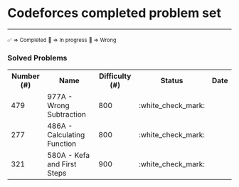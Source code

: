 <h1>Codeforces completed problem set</h1>
<hr />

<small>:white_check_mark: => Completed</small>
<small>:large_blue_circle: => In progress</small>
<small>:red_circle: => Wrong</small>

<h3>Solved Problems</h3>

<table>
	<tr>
		<th>Number (#)</th>
        	<th>Name</th>
        	<th>Difficulty (#)</th>
		<th>Status</th>
		<th>Date</th>
	</tr>
	<tr>
		<td>479</td><td>977A - Wrong Subtraction</td><td>800</td><td>:white_check_mark:</td>
	</tr>
	<tr>
		<td>277</td><td>486A - Calculating Function</td><td>800</td><td>:white_check_mark:</td>
	</tr>
	<tr>
		<td>321</td><td>580A - Kefa and First Steps</td><td>900</td><td>:white_check_mark:</td>
	</tr>
</table>

